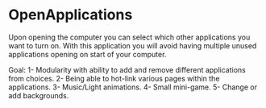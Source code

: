 # OpenApplications
Upon opening the computer you can select which other applications you want to turn on. With this application you will avoid having multiple unused applications opening on start of your computer.

Goal: 
1- Modularity with ability to add and remove different applications from choices. 
2- Being able to hot-link various pages within the applications.
3- Music/Light animations.
4- Small mini-game.
5- Change or add backgrounds. 

